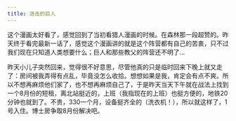 ```yaml
---
title: 进击的巨人
---
```


这个漫画太好看了，感觉回到了当初看猎人漫画的时候。在森林那一段超赞的。昨天终于看完最新一话了，感觉这个漫画讲的就是这个阵营都有自己的苦衷，只不过我们现在只知道人类想要什么；巨人和那些教父的阵营还不明了...

昨天小儿子突然回来，觉得很不好意思，尽管他真的只是临时回来下晚上就又走了：房间被我弄得有点乱，毕竟没怎么收拾。想想如果是我，肯定会有点不爽。所以不想再麻烦他们家了，也不想再麻烦自己了，于是昨天当天下午就在战法上找到一个8月份的短租，离北站挺近的，上班（我指现在的上班）也挺方便的，地铁20分钟也就到了。不贵，330一个月，设备挺齐全的（洗衣机！），所以就这样了，1号入住。博士房争取8月份解决吧。